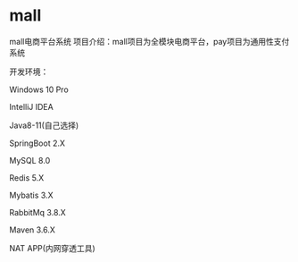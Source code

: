 # mall
mall电商平台系统
项目介绍：mall项目为全模块电商平台，pay项目为通用性支付系统

开发环境：

Windows 10 Pro

IntelliJ IDEA 

Java8-11(自己选择)

SpringBoot 2.X

MySQL 8.0

Redis 5.X

Mybatis 3.X

RabbitMq 3.8.X

Maven 3.6.X

NAT APP(内网穿透工具)

